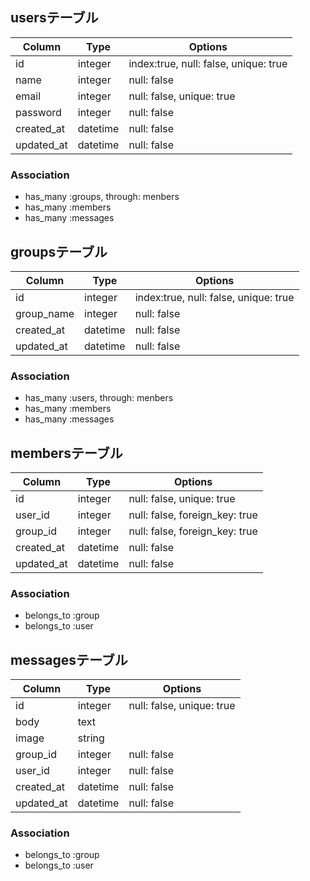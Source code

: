 ## usersテーブル

|Column|Type|Options|
|------|----|-------|
|id|integer|index:true, null: false, unique: true|
|name|integer|null: false|
|email|integer|null: false, unique: true|
|password|integer|null: false|
|created_at|datetime|null: false|
|updated_at|datetime|null: false|

### Association
- has_many :groups, through: menbers
- has_many :members
- has_many :messages

## groupsテーブル

|Column|Type|Options|
|------|----|-------|
|id|integer|index:true, null: false, unique: true|
|group_name|integer|null: false|
|created_at|datetime|null: false|
|updated_at|datetime|null: false|

### Association
- has_many :users, through: menbers
- has_many :members
- has_many :messages

## membersテーブル

|Column|Type|Options|
|------|----|-------|
|id|integer|null: false, unique: true|
|user_id|integer|null: false, foreign_key: true|
|group_id|integer|null: false, foreign_key: true|
|created_at|datetime|null: false|
|updated_at|datetime|null: false|

### Association
- belongs_to :group
- belongs_to :user

## messagesテーブル

|Column|Type|Options|
|------|----|-------|
|id|integer|null: false, unique: true|
|body|text||
|image|string||
|group_id|integer|null: false|
|user_id|integer|null: false|
|created_at|datetime|null: false|
|updated_at|datetime|null: false|

### Association
- belongs_to :group
- belongs_to :user